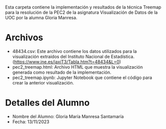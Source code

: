 Esta carpeta contiene la implementación y resultados de la técnica Treemap para la resolución de la PEC2 de la asignatura Visualización de Datos de la UOC por la alumna Gloria Manresa.

# Archivos
- 48434.csv: Este archivo contiene los datos utilizados para la visualización extraidos del Instituto Nacional de Estadística. (https://www.ine.es/jaxiT3/Tabla.htm?t=48434&L=0)
- pec2_treemap.html: Archivo HTML que muestra la visualización generada como resultado de la implementación.
- pec2_treemap.ipynb: Jupyter Notebook que contiene el código para crear la anterior visualización.

# Detalles del Alumno
- Nombre del Alumno: Gloria María Manresa Santamaría
- Fecha: 13/11/2023
